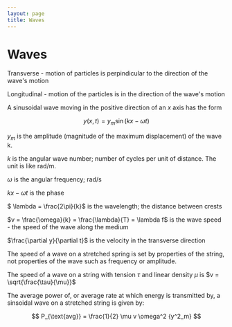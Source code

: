 ```yaml
---
layout: page
title: Waves
---
```


# Waves

Transverse - motion of particles is perpindicular to the direction of the wave's motion

Longitudinal - motion of the particles is in the direction of the wave's motion

A sinusoidal wave moving in the positive direction of an $x$ axis has the form

$$ y(x,t) = y_m \sin(kx - \omega t) $$

$y_m$ is the amplitude (magnitude of the maximum displacement) of the wave k. 

$k$ is the angular wave number; number of cycles per unit of distance. The unit is like rad/m.

$\omega$ is the angular frequency; rad/s

$kx - \omega t$ is the phase

$ \lambda = \frac{2\pi}{k}$ is the wavelength; the distance between crests

$v = \frac{\omega}{k} = \frac{\lambda}{T} = \lambda f$ is the wave speed - the speed of the wave along the medium

$\frac{\partial y}{\partial t}$ is the velocity in the transverse direction

The speed of a wave on a stretched spring is set by properties of the string, not properties of the wave such as frequency or amplitude.

The speed of a wave on a string with tension $\tau$ and linear density $\mu$ is $v = \sqrt{\frac{\tau}{\mu}}$

The average power of, or average rate at which energy is transmitted by, a sinsoidal wave on a stretched string is given by:

$$ P_{\text{avg}} = \frac{1}{2} \mu v \omega^2 {y^2_m} $$ 

